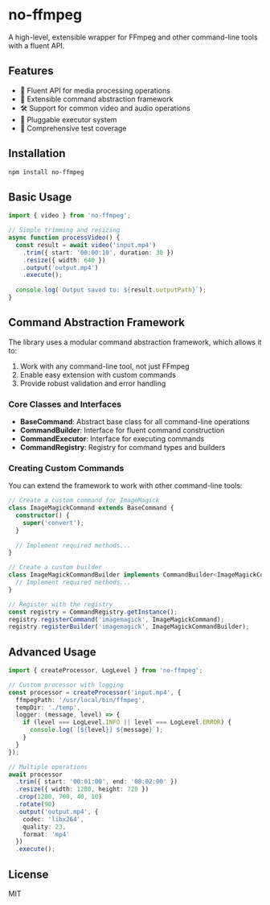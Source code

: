 # no-ffmpeg

A high-level, extensible wrapper for FFmpeg and other command-line tools with a fluent API.

## Features

- 🔄 Fluent API for media processing operations
- 🧩 Extensible command abstraction framework
- 🛠️ Support for common video and audio operations
- 🔌 Pluggable executor system
- 🧪 Comprehensive test coverage

## Installation

```bash
npm install no-ffmpeg
```

## Basic Usage

```typescript
import { video } from 'no-ffmpeg';

// Simple trimming and resizing
async function processVideo() {
  const result = await video('input.mp4')
    .trim({ start: '00:00:10', duration: 30 })
    .resize({ width: 640 })
    .output('output.mp4')
    .execute();
  
  console.log(`Output saved to: ${result.outputPath}`);
}
```

## Command Abstraction Framework

The library uses a modular command abstraction framework, which allows it to:

1. Work with any command-line tool, not just FFmpeg
2. Enable easy extension with custom commands
3. Provide robust validation and error handling

### Core Classes and Interfaces

- **BaseCommand**: Abstract base class for all command-line operations
- **CommandBuilder**: Interface for fluent command construction
- **CommandExecutor**: Interface for executing commands
- **CommandRegistry**: Registry for command types and builders

### Creating Custom Commands

You can extend the framework to work with other command-line tools:

```typescript
// Create a custom command for ImageMagick
class ImageMagickCommand extends BaseCommand {
  constructor() {
    super('convert');
  }
  
  // Implement required methods...
}

// Create a custom builder
class ImageMagickCommandBuilder implements CommandBuilder<ImageMagickCommand> {
  // Implement required methods...
}

// Register with the registry
const registry = CommandRegistry.getInstance();
registry.registerCommand('imagemagick', ImageMagickCommand);
registry.registerBuilder('imagemagick', ImageMagickCommandBuilder);
```

## Advanced Usage

```typescript
import { createProcessor, LogLevel } from 'no-ffmpeg';

// Custom processor with logging
const processor = createProcessor('input.mp4', {
  ffmpegPath: '/usr/local/bin/ffmpeg',
  tempDir: './temp',
  logger: (message, level) => {
    if (level === LogLevel.INFO || level === LogLevel.ERROR) {
      console.log(`[${level}] ${message}`);
    }
  }
});

// Multiple operations
await processor
  .trim({ start: '00:01:00', end: '00:02:00' })
  .resize({ width: 1280, height: 720 })
  .crop(1200, 700, 40, 10)
  .rotate(90)
  .output('output.mp4', {
    codec: 'libx264',
    quality: 23,
    format: 'mp4'
  })
  .execute();
```

## License

MIT